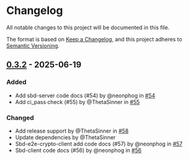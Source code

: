 # Changelog

All notable changes to this project will be documented in this file.

The format is based on [Keep a Changelog](https://keepachangelog.com/en/1.0.0/),
and this project adheres to [Semantic Versioning](https://semver.org/spec/v2.0.0.html).

## [0.3.2] - 2025-06-19

### Added

- Add sbd-server code docs (#54) by @neonphog in [#54](https://github.com/holochain/sbd/pull/54)
- Add ci_pass check (#55) by @ThetaSinner in [#55](https://github.com/holochain/sbd/pull/55)

### Changed

- Add release support by @ThetaSinner in [#58](https://github.com/holochain/sbd/pull/58)
- Update dependencies by @ThetaSinner
- Sbd-e2e-crypto-client add code docs (#57) by @neonphog in [#57](https://github.com/holochain/sbd/pull/57)
- Sbd-client code docs (#56) by @neonphog in [#56](https://github.com/holochain/sbd/pull/56)

[0.3.2]: https://github.com/holochain/sbd/compare/v0.3.1..v0.3.2

<!-- generated by git-cliff -->
